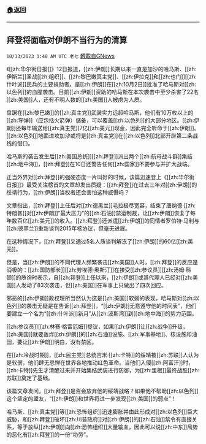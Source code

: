 ###  [:house:返回](README.md)
---


## 拜登将面临对伊朗不当行为的清算
`10/13/2023 1:48 AM UTC 老七` [轉載自GNews](https://gnews.org/articles/1826604)


《[[zh:华尔街日报]]》12日报道，[[zh:伊朗]]长期以来一直是加沙的哈马斯、[[zh:伊斯兰]]圣战[[zh:组织]]、[[zh:黎巴嫩真主党]]、[[zh:伊拉克]]和[[zh:也门]][[zh:什叶派]]民兵的主要捐助者。是[[zh:伊朗]]在[[zh:10月2日]]批准了哈马斯对[[zh:以色列]]的血腥袭击。目前[[zh:伊朗]]资助的哈马斯在本次袭击中至少杀害了22名[[zh:美国]]人，还有不明人数的[[zh:美国]]人被虏为人质。

盘踞在[[zh:黎巴嫩]]的[[zh:真主党]]武装实力远超哈马斯，他们有10万枚以上的[[zh:导弹]]（应包括火箭弹）储备，可以覆盖[[zh:以色列]]的大部分地区。[[zh:伊朗]]还每年输送给[[zh:真主党]]7亿[[zh:美元]]现金，因此完全听命于[[zh:伊朗]]。[[zh:以色列]]地面进攻加沙或将是[[zh:真主党]]在[[zh:以色列]]北部开辟第二条战线的借口。

哈马斯的袭击发生后[[zh:美国总统]][[zh:拜登]]派出两个[[zh:航母战斗群]]集结[[zh:地中海]]，[[zh:拜登]]在10日还警告任何[[zh:国家]]不要参与并扩大战端。

正当外界对[[zh:拜登]]的强硬态度一片叫好的时候，该篇迅速登上《[[zh:华尔街日报]]》最受关注榜首的文章却发出质疑：[[zh:拜登]]在过去三年对[[zh:伊朗]]的绥靖行为，[[zh:伊朗]]当权者还会害怕这种威慑吗？

文章指出，[[zh:拜登]]上任后对[[zh:德黑兰]]毛拉极尽宽容，结束了唐纳德·[[zh:特朗普]]对[[zh:伊朗]]“最大压力”的[[zh:石油]]禁运制裁，让[[zh:伊朗]]恢复了每年数百亿[[zh:美元]]的收入。[[zh:拜登]]还派遣[[zh:伊朗]]的同情者罗伯特·马利与[[zh:德黑兰]]重新谈判2015年核协议，但毫无进展。

在这种情况下，[[zh:拜登]]又通过5名人质谈判解冻了[[zh:伊朗]]的60亿[[zh:美元]]。

但是，当[[zh:伊朗]]的不同代理人频繁袭击[[zh:美国]]人时，[[zh:拜登]]的反应是消极的：[[zh:国防部长]][[zh:劳埃德·奥斯汀]]在接受[[zh:参议员]][[zh:汤姆·科顿]]的质询时表示，自[[zh:拜登]]上任以来，[[zh:伊朗]]或其代理人已经对[[zh:美国]]人发动了83次袭击，但[[zh:美国]]在军事上只做出了四次回应。

邪恶的[[zh:伊朗]]政权理所当然认为这是[[zh:美国]]软弱的表现，哈马斯对[[zh:以色列]]的袭击无疑是在告诉[[zh:拜登]]，“[[zh:伊朗]]无意遵守他的时间表”，他们要建立一个名为“[[zh:什叶派]]新月”从[[zh:波斯湾]]到[[zh:地中海]]的势力范围。

[[zh:参议员]][[zh:林赛·格雷厄姆]]提议，如果[[zh:伊朗]]让[[zh:战争]]升级，[[zh:美国]]就要轰炸[[zh:伊朗]]的[[zh:石油]]设施、[[zh:军事基地]]、核设施和油田，要让[[zh:伊朗]]明白，没有禁区。

在[[zh:冷战时期]]，[[zh:民主党]]总统吉米·[[zh:卡特]]的绥靖被[[zh:苏联]]人认为是软弱，他们肆无忌惮在世界各地推动红色革命。当他们入侵[[zh:阿富汗]]时，[[zh:卡特]]先生才清醒过来并开始集结武装进行防御，为[[zh:里根]]最终战胜[[zh:苏联]]奠定了基础。

该篇文章发问，[[zh:拜登]]是否会放弃他的绥靖战略？如果他不帮助[[zh:以色列]]这个坚定的盟友，“[[zh:伊朗]]和世界将进一步发现[[zh:美国]]的弱点”！

哈马斯、[[zh:真主党]]等[[zh:恐怖组织]]迅速膨胀并由此形成对[[zh:以色列]]巨大威胁，和[[zh:拜登]]破坏[[zh:川普政府]]对[[zh:伊朗]]的[[zh:石油]]禁令有直接关系，等于放纵[[zh:伊朗]]向[[zh:恐怖组织]]大量输血，因此可以说[[zh:中东]]局势的恶化有[[zh:拜登]]的一份“功劳”。


